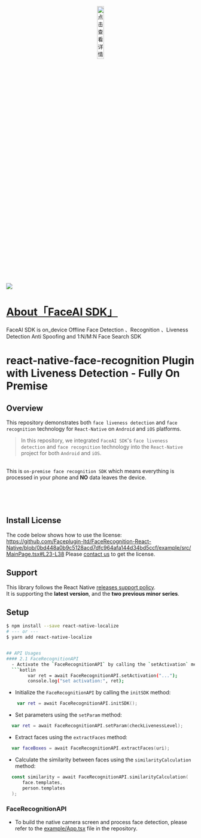 <div align=center>
<img src="https://github.com/user-attachments/assets/b1e0a9c4-8b43-4eb8-bf7a-7632901cfb2c" width = 19%  alt="点击查看详情"/>
</div>

<img src="https://badgen.net/badge/FaceAI%20SDK/%20%E5%BF%AB%E9%80%9F%E5%AE%9E%E7%8E%B0%E4%BA%BA%E8%84%B8%E8%AF%86%E5%88%AB%E5%8A%9F%E8%83%BD" />

# [About「FaceAI SDK」](https://github.com/FaceAISDK/FaceAISDK_Android)

FaceAI SDK is on_device Offline Face Detection 、Recognition 、Liveness Detection Anti Spoofing and 1:N/M:N Face Search SDK

# react-native-face-recognition Plugin with Liveness Detection - Fully On Premise
## Overview
This repository demonstrates both `face liveness detection` and `face recognition` technology for `React-Native` on `Android` and `iOS` platforms.

> In this repository, we integrated `FaceAI SDK`'s `face liveness detection` and `face recognition` technology into the `React-Native` project for both `Android` and `iOS`.</br>

<br>This is `on-premise face recognition SDK` which means everything is processed in your phone and **NO** data leaves the device.
<br></br>


<br></br>


## Install License
The code below shows how to use the license: https://github.com/Faceplugin-ltd/FaceRecognition-React-Native/blob/0bd448a0b9c5128acd7dfc964afa144d34bd5ccf/example/src/MainPage.tsx#L23-L38
Please [contact us](#contact) to get the license.


## Support

This library follows the React Native [releases support policy](https://github.com/reactwg/react-native-releases/blob/main/docs/support.md).<br>
It is supporting the **latest version**, and the **two previous minor series**.

## Setup

```bash
$ npm install --save react-native-localize
# --- or ---
$ yarn add react-native-localize


## API Usages
#### 2.1 FaceRecognitionAPI
  - Activate the `FaceRecognitionAPI` by calling the `setActivation` method:
  ```kotlin
        var ret = await FaceRecognitionAPI.setActivation("...");
        console.log("set activation:", ret);
  ```
  - Initialize the `FaceRecognitionAPI` by calling the `initSDK` method:
  ```kotlin
      var ret = await FaceRecognitionAPI.initSDK();
  ```
  - Set parameters using the  `setParam` method:
  ```kotlin
    var ret = await FaceRecognitionAPI.setParam(checkLivenessLevel);
  ```
  - Extract faces using the `extractFaces` method:
  ```kotlin
    var faceBoxes = await FaceRecognitionAPI.extractFaces(uri);
  ```
  - Calculate the similarity between faces using the `similarityCalculation` method:
  ```kotlin
    const similarity = await FaceRecognitionAPI.similarityCalculation(
        face.templates,
        person.templates
    );
  ```
### FaceRecognitionAPI
  - To build the native camera screen and process face detection, please refer to the [example/App.tsx](https://github.com/zkteco-home/react-native-face-recognition/tree/master/example/App.tsx) file in the repository. 





